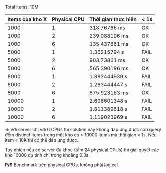 Total items: 10M

|Items của kho X|Physical CPU|Thời gian thực hiện|< 1s|
|-|-|-|-|
|1000|1|318.76766 ms|OK|
|1000|2|239.088106 ms|OK|
|1000|6|135.437861 ms|OK|
|5000|1|1.36215794 s|FAIL|
|5000|2|903.73861 ms|OK|
|5000|6|565.390196 ms|OK|
|8000|1|1.882444939 s|FAIL|
|8000|2|1.283444447 s|FAIL|
|8000|6|875.923163 ms|OK|
|10000|1|2.696601348 s|FAIL|
|10000|2|1.811389618 s|FAIL|
|10000|6|1.119023969 s|FAIL|

=> Với server chỉ với 6 CPUs thì solution này không đáp ứng được câu query đếm distinct items trong một kho có > 10000 items mà thời gian < 1s. Nếu item < 10K thì có thể đáp ứng được.

Tuy nhiên nếu có server đủ khỏe (tầm 24 physical CPUs) thì giải quyết các kho 10000 dự tính chỉ trong khoảng 0.3s.

**P/S** Benchmark trên physical CPUs, không phải logical.
